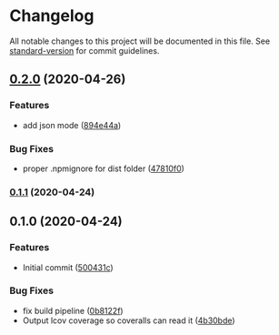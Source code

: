 # Changelog

All notable changes to this project will be documented in this file. See [standard-version](https://github.com/conventional-changelog/standard-version) for commit guidelines.

## [0.2.0](https://github.com/c-bandy/aws-secrets-manager-cache/compare/v0.1.1...v0.2.0) (2020-04-26)


### Features

* add json mode ([894e44a](https://github.com/c-bandy/aws-secrets-manager-cache/commit/894e44a7d79ecffc940001fb10591b3e66506f37))


### Bug Fixes

* proper .npmignore for dist folder ([47810f0](https://github.com/c-bandy/aws-secrets-manager-cache/commit/47810f001697040271f6853d4cdcef9f4309fba3))

### [0.1.1](https://github.com/c-bandy/aws-secrets-manager-cache/compare/v0.1.0...v0.1.1) (2020-04-24)

## 0.1.0 (2020-04-24)


### Features

* Initial commit ([500431c](https://github.com/c-bandy/aws-secrets-manager-cache/commit/500431c879089d564c8f004e0c4975ad3229774a))


### Bug Fixes

* fix build pipeline ([0b8122f](https://github.com/c-bandy/aws-secrets-manager-cache/commit/0b8122f053b4da70326e4b3998920585ea1e1170))
* Output lcov coverage so coveralls can read it ([4b30bde](https://github.com/c-bandy/aws-secrets-manager-cache/commit/4b30bdee9889d3ae4f7b60855ffc1797d4124b14))
